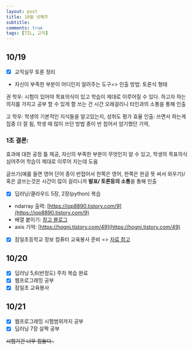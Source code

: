 ```yaml
---
layout: post
title: 10월 넷째주
subtitle: 
comments: true
tags: [TIL, 교직]
---
```


## 10/19

- [x] 교직실무 토론 정리
- 자신이 부족한 부분이 어디인지 알려주는 도구=> 
인출 방법: 토론식 형태

권 학우: 시험이 있어야 목표의식이 있고 학습이 제대로 이루어질 수 있다. 하고자 하는 의지를 가지고 공부 할 수 있게 함
쓰는 건 시간 오래걸리니 타인과의 소통을 통해 인출

고 학우: 학생의 기본적인 지식들을 알고있는지, 성취도 평가
효율 인출: 쓰면서 하는게 집중 더 잘 됨, 학생 때 많이 쓰던 방법 종이 반 접어서 암기했던 기억, 

### 1조 결론: 
효과에 대한 공정 틀 제공, 자신의 부족한 부분이 무엇인지 알 수 있고, 학생의 목표의식 심어주어 학습이 제대로 이루어 지는데 도움

글쓰기(예를 들면 영어 단어 종이 반접어서 한쪽은 영어, 한쪽은 한글 뜻 써서 외우기)/ 혹은 글쓰는것은 시간이 많이 걸리니까 <strong>발표/ 토론등의 소통</strong>을 통해 인출

- [x] 딥러닝/클라우드 5장, 2장(python) 복습

- ndarray 출력: [https://iop8890.tistory.com/9](https://iop8890.tistory.com/9)
- 배열 붙이기: [참고 블로그](https://rfriend.tistory.com/352)
- axis 기억: [https://hogni.tistory.com/49](https://hogni.tistory.com/49)

- [x] 잠일초등학교 정보 컴퓨터 교육봉사 준비 => [자료 참고](http://statkclee.github.io/website-csunplugged/)

## 10/20

- [x] 딥러닝 5,6(반정도) 주차 복습 완료
- [x] 웹프로그래밍 공부 
- [x] 잠일초 교육봉사

## 10/21

- [x] 웹프로그래밍 시험범위까지 공부
- [x] 딥러닝 7장 살짝 공부

<del>시험기간 너무 힘들다..</del>
